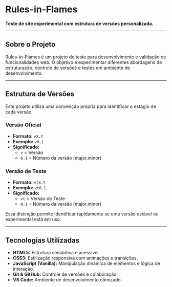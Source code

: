 # Rules-in-Flames

**Teste de site experimental com estrutura de versões personalizada.**

---

## Sobre o Projeto

Rules-in-Flames é um projeto de teste para desenvolvimento e validação de funcionalidades web. O objetivo é experimentar diferentes abordagens de estruturação, controle de versões e testes em ambiente de desenvolvimento.

---

## Estrutura de Versões

Este projeto utiliza uma convenção própria para identificar o estágio de cada versão:

### Versão Oficial

- **Formato:** `vX.Y`
- **Exemplo:** `v0.1`
- **Significado:**
  - `v` = Versão
  - `0.1` = Número da versão (major.minor)

### Versão de Teste

- **Formato:** `vtX.Y`
- **Exemplo:** `vt0.1`
- **Significado:**
  - `vt` = Versão de Teste
  - `0.1` = Número da versão (major.minor)

Essa distinção permite identificar rapidamente se uma versão estável ou experimental está em uso.

---

## Tecnologias Utilizadas

- **HTML5:** Estrutura semântica e acessível.
- **CSS3:** Estilização responsiva com animações e transições.
- **JavaScript (Vanilla):** Manipulação dinâmica de elementos e lógica de interação.
- **Git & GitHub:** Controle de versões e colaboração.
- **VS Code:** Ambiente de desenvolvimento otimizado.
